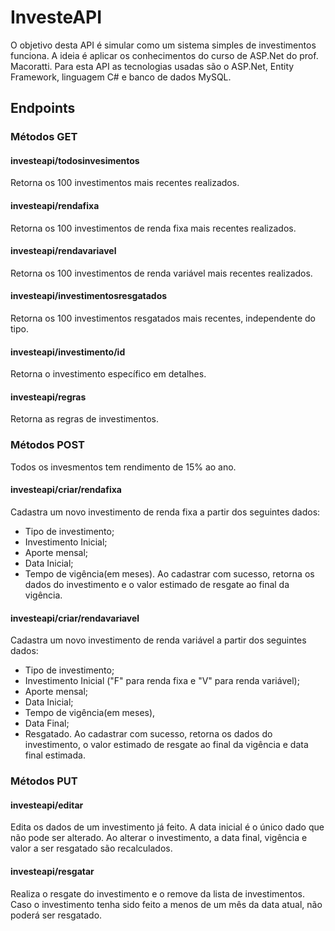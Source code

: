 # InvesteAPI
O objetivo desta API é simular como um sistema simples de investimentos funciona. A ideia é aplicar os conhecimentos do curso de ASP.Net do prof. Macoratti.
Para esta API as tecnologias usadas são o ASP.Net, Entity Framework, linguagem C# e banco de dados MySQL.

## Endpoints

### Métodos GET

#### investeapi/todosinvesimentos
Retorna os 100 investimentos mais recentes realizados.

#### investeapi/rendafixa
Retorna os 100 investimentos de renda fixa mais recentes realizados.

#### investeapi/rendavariavel
Retorna os 100 investimentos de renda variável mais recentes realizados.

#### investeapi/investimentosresgatados
Retorna os 100 investimentos resgatados mais recentes, independente do tipo.

#### investeapi/investimento/id
Retorna o investimento específico em detalhes.


#### investeapi/regras
Retorna as regras de investimentos.


### Métodos POST
Todos os invesmentos tem rendimento de 15% ao ano.

#### investeapi/criar/rendafixa
Cadastra um novo investimento de renda fixa a partir dos seguintes dados:
* Tipo de investimento;
* Investimento Inicial;
* Aporte mensal;
* Data Inicial;
* Tempo de vigência(em meses).
Ao cadastrar com sucesso, retorna os dados do investimento e o valor estimado de resgate ao final da vigência.

#### investeapi/criar/rendavariavel
Cadastra um novo investimento de renda variável a partir dos seguintes dados:
* Tipo de investimento;
* Investimento Inicial ("F" para renda fixa e "V" para renda variável);
* Aporte mensal;
* Data Inicial;
* Tempo de vigência(em meses),
* Data Final;
* Resgatado.
Ao cadastrar com sucesso, retorna os dados do investimento, o valor estimado de resgate ao final da vigência e data final estimada.


### Métodos PUT
#### investeapi/editar
Edita os dados de um investimento já feito. A data inicial é o único dado que não pode ser alterado. Ao alterar o investimento, a data final, vigência e valor a ser resgatado são recalculados.

#### investeapi/resgatar
Realiza o resgate do investimento e o remove da lista de investimentos. Caso o investimento tenha sido feito a menos de um mês da data atual, não poderá ser resgatado.
